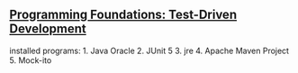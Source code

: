 ## [Programming Foundations: Test-Driven Development](https://www.linkedin.com/learning/programming-foundations-test-driven-development-2/)


installed programs:
    1. Java Oracle 
    2. JUnit 5 
    3. jre 
    4. Apache Maven Project 
    5. Mock-ito 